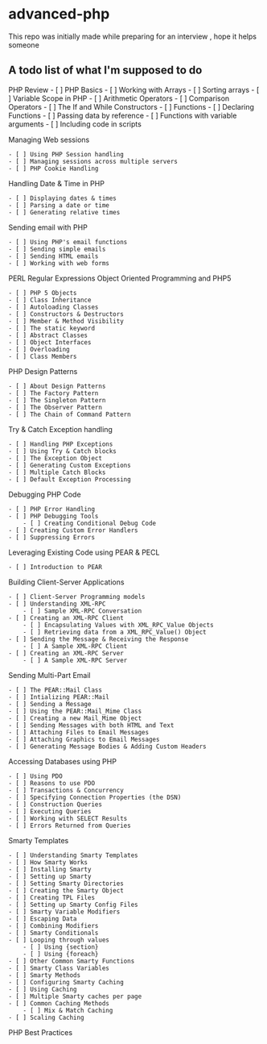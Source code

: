 # advanced-php
This repo was initially made while preparing for an interview , hope it helps someone

## A todo list of what I'm supposed to do

PHP Review
    - [ ] PHP Basics
    - [ ] Working with Arrays
        - [ ] Sorting arrays
    - [ ] Variable Scope in PHP
    - [ ] Arithmetic Operators
    - [ ] Comparison Operators
    - [ ] The If and While Constructors
    - [ ] Functions
        - [ ] Declaring Functions
        - [ ] Passing data by reference
        - [ ] Functions with variable arguments
    - [ ] Including code in scripts

Managing Web sessions

    - [ ] Using PHP Session handling
    - [ ] Managing sessions across multiple servers
    - [ ] PHP Cookie Handling

Handling Date & Time in PHP

    - [ ] Displaying dates & times
    - [ ] Parsing a date or time
    - [ ] Generating relative times

Sending email with PHP

    - [ ] Using PHP's email functions
    - [ ] Sending simple emails
    - [ ] Sending HTML emails
    - [ ] Working with web forms

PERL Regular Expressions
Object Oriented Programming and PHP5

    - [ ] PHP 5 Objects
    - [ ] Class Inheritance
    - [ ] Autoloading Classes
    - [ ] Constructors & Destructors
    - [ ] Member & Method Visibility
    - [ ] The static keyword
    - [ ] Abstract Classes
    - [ ] Object Interfaces
    - [ ] Overloading
    - [ ] Class Members

PHP Design Patterns

    - [ ] About Design Patterns
    - [ ] The Factory Pattern
    - [ ] The Singleton Pattern
    - [ ] The Observer Pattern
    - [ ] The Chain of Command Pattern

Try & Catch Exception handling

    - [ ] Handling PHP Exceptions
    - [ ] Using Try & Catch blocks
    - [ ] The Exception Object
    - [ ] Generating Custom Exceptions
    - [ ] Multiple Catch Blocks
    - [ ] Default Exception Processing

Debugging PHP Code

    - [ ] PHP Error Handling
    - [ ] PHP Debugging Tools
        - [ ] Creating Conditional Debug Code
    - [ ] Creating Custom Error Handlers
    - [ ] Suppressing Errors

Leveraging Existing Code using PEAR & PECL

    - [ ] Introduction to PEAR

Building Client-Server Applications

    - [ ] Client-Server Programming models
    - [ ] Understanding XML-RPC
        - [ ] Sample XML-RPC Conversation
    - [ ] Creating an XML-RPC Client
        - [ ] Encapsulating Values with XML_RPC_Value Objects
        - [ ] Retrieving data from a XML_RPC_Value() Object
    - [ ] Sending the Message & Receiving the Response
        - [ ] A Sample XML-RPC Client
    - [ ] Creating an XML-RPC Server
        - [ ] A Sample XML-RPC Server

Sending Multi-Part Email

    - [ ] The PEAR::Mail Class
    - [ ] Intializing PEAR::Mail
    - [ ] Sending a Message
    - [ ] Using the PEAR::Mail_Mime Class
    - [ ] Creating a new Mail_Mime Object
    - [ ] Sending Messages with both HTML and Text
    - [ ] Attaching Files to Email Messages
    - [ ] Attaching Graphics to Email Messages
    - [ ] Generating Message Bodies & Adding Custom Headers

Accessing Databases using PHP

    - [ ] Using PDO
    - [ ] Reasons to use PDO
    - [ ] Transactions & Concurrency
    - [ ] Specifying Connection Properties (the DSN)
    - [ ] Construction Queries
    - [ ] Executing Queries
    - [ ] Working with SELECT Results
    - [ ] Errors Returned from Queries

Smarty Templates

    - [ ] Understanding Smarty Templates
    - [ ] How Smarty Works
    - [ ] Installing Smarty
    - [ ] Setting up Smarty
    - [ ] Setting Smarty Directories
    - [ ] Creating the Smarty Object
    - [ ] Creating TPL Files
    - [ ] Setting up Smarty Config Files
    - [ ] Smarty Variable Modifiers
    - [ ] Escaping Data
    - [ ] Combining Modifiers
    - [ ] Smarty Conditionals
    - [ ] Looping through values
        - [ ] Using {section}
        - [ ] Using {foreach}
    - [ ] Other Common Smarty Functions
    - [ ] Smarty Class Variables
    - [ ] Smarty Methods
    - [ ] Configuring Smarty Caching
    - [ ] Using Caching
    - [ ] Multiple Smarty caches per page
    - [ ] Common Caching Methods
        - [ ] Mix & Match Caching
    - [ ] Scaling Caching

PHP Best Practices
